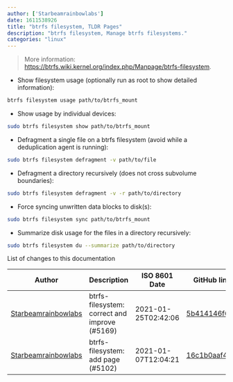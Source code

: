 ```yaml
---
author: ['Starbeamrainbowlabs']
date: 1611538926
title: "btrfs filesystem, TLDR Pages"
description: "btrfs filesystem, Manage btrfs filesystems."
categories: "linux"
---
```

> More information: <https://btrfs.wiki.kernel.org/index.php/Manpage/btrfs-filesystem>.

- Show filesystem usage (optionally run as root to show detailed information):

```bash
btrfs filesystem usage path/to/btrfs_mount
```

- Show usage by individual devices:

```bash
sudo btrfs filesystem show path/to/btrfs_mount
```

- Defragment a single file on a btrfs filesystem (avoid while a deduplication agent is running):

```bash
sudo btrfs filesystem defragment -v path/to/file
```

- Defragment a directory recursively (does not cross subvolume boundaries):

```bash
sudo btrfs filesystem defragment -v -r path/to/directory
```

- Force syncing unwritten data blocks to disk(s):

```bash
sudo btrfs filesystem sync path/to/btrfs_mount
```

- Summarize disk usage for the files in a directory recursively:

```bash
sudo btrfs filesystem du --summarize path/to/directory
```
List of changes to this documentation


Author | Description | ISO 8601 Date | GitHub link
------|-----|-----|-----
[Starbeamrainbowlabs](mailto:sbrl@starbeamrainbowlabs.com) | btrfs-filesystem: correct and improve (#5169) | 2021-01-25T02:42:06 | [5b414146f65d](https://github.com/tldr-pages/tldr/commit/5b414146f65d6bf92131b1cd8ffeffa5bab11021)
[Starbeamrainbowlabs](mailto:sbrl@starbeamrainbowlabs.com) | btrfs-filesystem: add page (#5102) | 2021-01-07T12:04:21 | [16c1b0aaf423](https://github.com/tldr-pages/tldr/commit/16c1b0aaf4238299d002dfda6ca812bd5d20c1e4)

